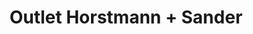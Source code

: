 ---
title: "Outlet Horstmann + Sander"
url: /hannover/outlet-horstmann-sander/
shop: Taschen & Koffer
---